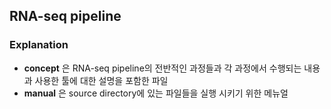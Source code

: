 ## RNA-seq pipeline

### Explanation 

* __concept__ 은 RNA-seq pipeline의 전반적인 과정들과 각 과정에서 수행되는 내용과 사용한 툴에 대한 설명을 포함한 파일
* __manual__ 은 source directory에 있는 파일들을 실행 시키기 위한 메뉴얼
